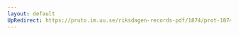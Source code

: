 ```yaml
---
layout: default
UpRedirect: https://pruto.im.uu.se/riksdagen-records-pdf/1874/prot-1874--ak--520/prot-1874--ak--520_040.pdf
---
```

